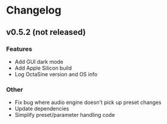 # Changelog

## v0.5.2 (not released)

### Features

- Add GUI dark mode
- Add Apple Silicon build
- Log OctaSine version and OS info

### Other

- Fix bug where audio engine doesn't pick up preset changes
- Update dependencies
- Simplify preset/parameter handling code
